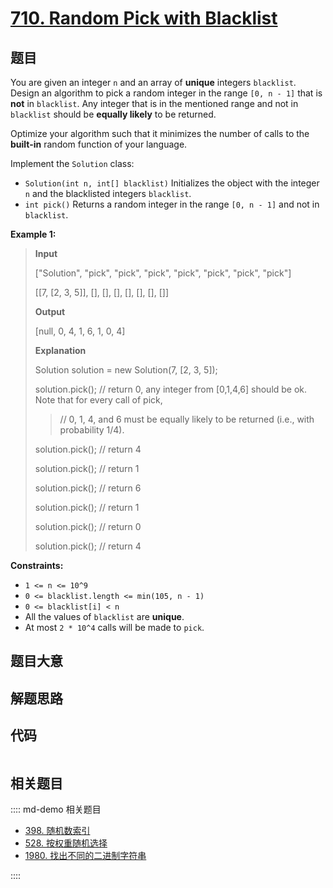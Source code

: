# [710. Random Pick with Blacklist](https://leetcode.com/problems/random-pick-with-blacklist/)

## 题目

You are given an integer `n` and an array of **unique** integers `blacklist`.
Design an algorithm to pick a random integer in the range `[0, n - 1]` that is
**not** in `blacklist`. Any integer that is in the mentioned range and not in
`blacklist` should be **equally likely** to be returned.

Optimize your algorithm such that it minimizes the number of calls to the
**built-in** random function of your language.

Implement the `Solution` class:

- `Solution(int n, int[] blacklist)` Initializes the object with the integer `n` and the blacklisted integers `blacklist`.
- `int pick()` Returns a random integer in the range `[0, n - 1]` and not in `blacklist`.

**Example 1:**

> **Input**
>
> ["Solution", "pick", "pick", "pick", "pick", "pick", "pick", "pick"]
>
> [[7, [2, 3, 5]], [], [], [], [], [], [], []]
>
> **Output**
>
> [null, 0, 4, 1, 6, 1, 0, 4]
>
> **Explanation**
>
> Solution solution = new Solution(7, [2, 3, 5]);
>
> solution.pick(); // return 0, any integer from [0,1,4,6] should be ok. Note that for every call of pick,
>
> > // 0, 1, 4, and 6 must be equally likely to be returned (i.e., with probability 1/4).
>
> solution.pick(); // return 4
>
> solution.pick(); // return 1
>
> solution.pick(); // return 6
>
> solution.pick(); // return 1
>
> solution.pick(); // return 0
>
> solution.pick(); // return 4

**Constraints:**

- `1 <= n <= 10^9`
- `0 <= blacklist.length <= min(105, n - 1)`
- `0 <= blacklist[i] < n`
- All the values of `blacklist` are **unique**.
- At most `2 * 10^4` calls will be made to `pick`.

## 题目大意

## 解题思路

## 代码

```javascript

```

## 相关题目

:::: md-demo 相关题目

- [398. 随机数索引](https://leetcode.com/problems/random-pick-index)
- [528. 按权重随机选择](https://leetcode.com/problems/random-pick-with-weight)
- [1980. 找出不同的二进制字符串](https://leetcode.com/problems/find-unique-binary-string)

::::
